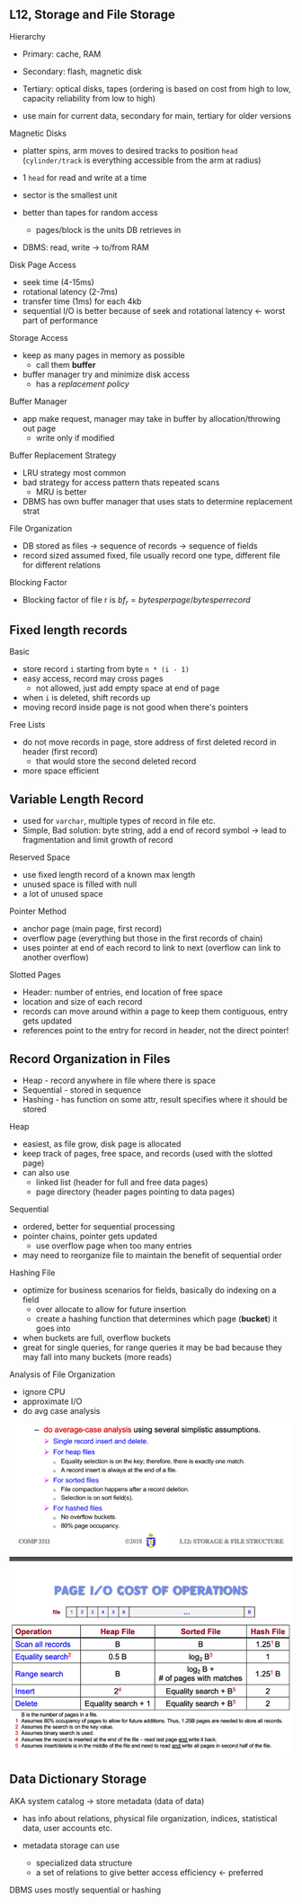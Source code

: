 ## L12, Storage and File Storage

Hierarchy
- Primary: cache, RAM
- Secondary: flash, magnetic disk
- Tertiary: optical disks, tapes
(ordering is based on cost from high to low, capacity reliability from low to high)

- use main for current data, secondary for main, tertiary for older versions

Magnetic Disks
- platter spins, arm moves to desired tracks to position `head` (`cylinder/track` is everything accessible from the arm at radius)
- 1 `head` for read and write at a time
- sector is the smallest unit

- better than tapes for random access
  - pages/block is the units DB retrieves in
- DBMS: read, write -> to/from RAM


Disk Page Access
- seek time (4-15ms)
- rotational latency (2-7ms)
- transfer time (1ms) for each 4kb
- sequential I/O is better because of seek and rotational latency <- worst part of performance


Storage Access
- keep as many pages in memory as possible
  - call them **buffer**
- buffer manager try and minimize disk access
  - has a *replacement policy*

Buffer Manager
- app make request, manager may take in buffer by allocation/throwing out page
  - write only if modified

Buffer Replacement Strategy
- LRU strategy most common
- bad strategy for access pattern thats repeated scans
  - MRU is better
- DBMS has own buffer manager that uses stats to determine replacement strat

File Organization
- DB stored as files -> sequence of records -> sequence of fields
- record sized assumed fixed, file usually record one type, different file for different relations

Blocking Factor
- Blocking factor of file r is $bf_r = {bytes per page}/{bytes per record}$

## Fixed length records
Basic
- store record `i` starting from byte `n * (i - 1)`
- easy access, record may cross pages 
  - not allowed, just add empty space at end of page
- when `i` is deleted, shift records up
- moving record inside page is not good when there's pointers

Free Lists
- do not move records in page, store address of first deleted record in header (first record)
  - that would store the second deleted record
- more space efficient

## Variable Length Record
- used for `varchar`, multiple types of record in file etc.
- Simple, Bad solution: byte string, add a end of record symbol -> lead to fragmentation and limit growth of record

Reserved Space
- use fixed length record of a known max length
- unused space is filled with null
- a lot of unused space

Pointer Method
- anchor page (main page, first record)
- overflow page (everything but those in the first records of chain)
- uses pointer at end of each record to link to next (overflow can link to another overflow)

Slotted Pages
- Header: number of entries, end location of free space
- location and size of each record
- records can move around within a page to keep them contiguous, entry gets updated
- references point to the entry for record in header, not the direct pointer!

## Record Organization in Files
- Heap - record anywhere in file where there is space
- Sequential - stored in sequence
- Hashing - has function on some attr, result specifies where it should be stored

Heap
- easiest, as file grow, disk page is allocated
- keep track of pages, free space, and records (used with the slotted page)
- can also use 
  - linked list (header for full and free data pages)
  - page directory (header pages pointing to data pages)

Sequential
- ordered, better for sequential processing
- pointer chains, pointer gets updated
  - use overflow page when too many entries
- may need to reorganize file to maintain the benefit of sequential order

Hashing File
- optimize for business scenarios for fields, basically do indexing on a field
  - over allocate to allow for future insertion
  - create a hashing function that determines which page (**bucket**) it goes into
- when buckets are full, overflow buckets
- great for single queries, for range queries it may be bad because they may fall into many buckets (more reads)

Analysis of File Organization
- ignore CPU
- approximate I/O
- do avg case analysis

![image](images/9.png)

## Data Dictionary Storage
AKA system catalog -> store metadata (data of data)
- has info about relations, physical file organization, indices, statistical data, user accounts etc.

- metadata storage can use 
  - specialized data structure
  - a set of relations to give better access efficiency <- preferred

DBMS uses mostly sequential or hashing
